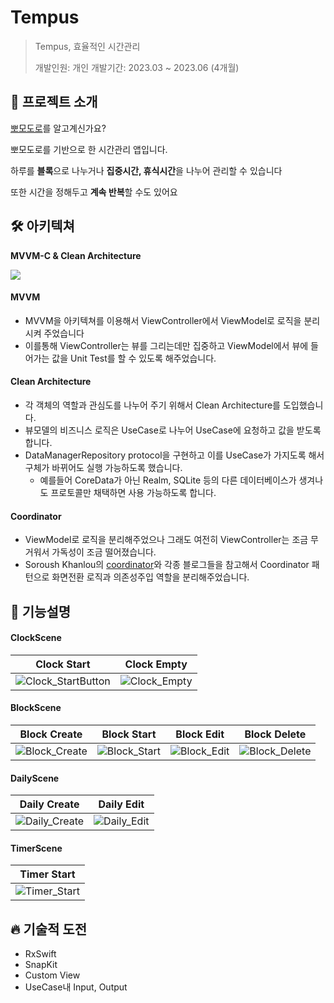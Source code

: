 # Tempus 

> Tempus, 효율적인 시간관리
> 
> 개발인원: 개인
> 개발기간: 2023.03 ~ 2023.06 (4개월)

## 🍎 프로젝트 소개

[뽀모도로](https://ko.wikipedia.org/wiki/포모도로_기법)를 알고계신가요?

뽀모도로를 기반으로 한 시간관리 앱입니다.

하루를 **블록**으로 나누거나 **집중시간, 휴식시간**을 나누어 관리할 수 있습니다

또한 시간을 정해두고 **계속 반복**할 수도 있어요

## 🛠️ 아키텍쳐

**MVVM-C & Clean Architecture**

![](https://hackmd.io/_uploads/HJzw5iIK3.png)

#### MVVM
- MVVM을 아키텍쳐를 이용해서 ViewController에서 ViewModel로 로직을 분리시켜 주었습니다
- 이를통해 ViewController는 뷰를 그리는데만 집중하고 ViewModel에서 뷰에 들어가는 값을 Unit Test를 할 수 있도록 해주었습니다.

#### Clean Architecture
- 각 객체의 역할과 관심도를 나누어 주기 위해서 Clean Architecture를 도입했습니다.
- 뷰모델의 비즈니스 로직은 UseCase로 나누어 UseCase에 요청하고 값을 받도록 합니다.
- DataManagerRepository protocol을 구현하고 이를 UseCase가 가지도록 해서 구체가 바뀌어도 실행 가능하도록 했습니다.
  - 예를들어 CoreData가 아닌 Realm, SQLite 등의 다른 데이터베이스가 생겨나도 프로토콜만 채택하면 사용 가능하도록 합니다.

#### Coordinator
- ViewModel로 로직을 분리해주었으나 그래도 여전히 ViewController는 조금 무거워서 가독성이 조금 떨어졌습니다.
- Soroush Khanlou의 [coordinator](https://khanlou.com/2015/01/the-coordinator/)와 각종 블로그들을 참고해서 Coordinator 패턴으로 화면전환 로직과 의존성주입 역할을 분리해주었습니다.

## 🌼 기능설명

#### ClockScene

|Clock Start|Clock Empty|
|:---:|:---:|
|![Clock_StartButton](https://github.com/jjpush/Tempus/assets/82566116/c5e91f67-d604-4272-9ba2-4389ab01aba6)|![Clock_Empty](https://github.com/jjpush/Tempus/assets/82566116/ddc80976-4a57-4455-a3f0-066befb86686)|

#### BlockScene

|Block Create|Block Start|Block Edit|Block Delete|
|:---:|:---:|:---:|:---:|
|![Block_Create](https://github.com/jjpush/Tempus/assets/82566116/6c7acea2-a975-4739-860b-dc30f06bafdb)|![Block_Start](https://github.com/jjpush/Tempus/assets/82566116/ba3c0fd9-1976-4069-b035-725c9dca7d9f)|![Block_Edit](https://github.com/jjpush/Tempus/assets/82566116/2d7c3b70-3a9f-46dd-8965-6916c7ee04c5)|![Block_Delete](https://github.com/jjpush/Tempus/assets/82566116/8a23cda7-23d8-47be-ba03-5117940b1056)|

#### DailyScene
|Daily Create|Daily Edit|
|:---:|:---:|
|![Daily_Create](https://github.com/jjpush/Tempus/assets/82566116/53fc3a31-9c9c-41a1-a960-47e9518d70f7)|![Daily_Edit](https://github.com/jjpush/Tempus/assets/82566116/1cb98108-1215-451f-81e9-f4054ca11828)|

#### TimerScene
|Timer Start|
|:---:|
|![Timer_Start](https://github.com/jjpush/Tempus/assets/82566116/292a0f37-1ac1-4b45-a5ab-f9a26add29da)|

## 🔥 기술적 도전
- RxSwift
- SnapKit
- Custom View
- UseCase내 Input, Output
